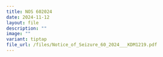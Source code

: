 ```yaml
---
title: NOS 602024
date: 2024-11-12
layout: file
description: ""
image: ""
variant: tiptap
file_url: /files/Notice_of_Seizure_60_2024___KDM1219.pdf
---
```

